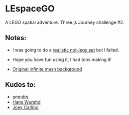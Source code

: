 # LEspaceGO
A LEGO spatial adventure.
Three.js Journey challenge #2.
## Notes:
- I was going to do a [realistic not-lego set](https://github.com/pabrcno/not-lego) but I failed.

- Hope you have fun using it, I had tons making it! 

- [Original infinite mesh background](https://github.com/pabrcno/fruits)

## Kudos to:
- [pmndrs](https://github.com/pmndrs)
- [Hans Wurshd](https://sketchfab.com/HansWurschd)
- [Joey Carlino](https://www.youtube.com/@JoeyCarlino)
